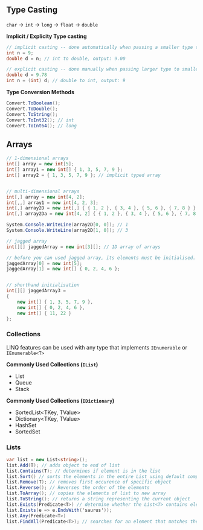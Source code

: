 ## Type Casting

`char` -> `int` -> `long` -> `float` -> `double`

**Implicit / Explicity Type casting**
```cs
// implicit casting -- done automatically when passing a smaller type to larger type
int n = 9;
double d = n; // int to double, output: 9.00

// explicit casting -- done manually when passing larger type to smaller type
double d = 9.78
int n = (int) d; // double to int, output: 9

```

**Type Conversion Methods**

```cs
Convert.ToBoolean();
Convert.ToDouble();
Convert.ToString();
Convert.ToInt32(); // int
Convert.ToInt64(); // long
```

## Arrays
```cs
// 1-dimensional arrays
int[] array = new int[5];
int[] array1 = new int[] { 1, 3, 5, 7, 9 };
int[] array2 = { 1, 3, 5, 7, 9 }; // implicit typed array


// multi-dimensional arrays
int[,] array = new int[4, 2];
int[,,] array1 = new int[4, 2, 3];
int[,] array2D = new int[,] { { 1, 2 }, { 3, 4 }, { 5, 6 }, { 7, 8 } };
int[,] array2Da = new int[4, 2] { { 1, 2 }, { 3, 4 }, { 5, 6 }, { 7, 8 } };

System.Console.WriteLine(array2D[0, 0]); // 1
System.Console.WriteLine(array2D[1, 0]); // 3

// jagged array
int[][] jaggedArray = new int[3][]; // 1D array of arrays

// before you can used jagged array, its elements must be initialised. 
jaggedArray[0] = new int[5];
jaggedArray[1] = new int[] { 0, 2, 4, 6 };


// shorthand initialisation
int[][] jaggedArray3 =
{
    new int[] { 1, 3, 5, 7, 9 },
    new int[] { 0, 2, 4, 6 },
    new int[] { 11, 22 }
};
```

### Collections

LINQ features can be used with any type that implements `IEnumerable` or `IEnumerable<T>`

**Commonly Used Collections (`IList`)**
- List<T>
- Queue<T>
- Stack<T>

**Commonly Used Collections (`IDictionary`)**
- SortedList<TKey, TValue>
- Dictionary<TKey, TValue>
- HashSet<T>
- SortedSet<T>

### Lists
```cs
var list = new List<string>();
list.Add(T); // adds object to end of list
list.Contains(T); // determines if element is in the list
list.Sort() // sorts the elements in the entire List using default comparer
list.Remove(T); // removes first occurence of specific object
list.Reverse(); // Reverses the order of the elements
list.ToArray(); // copies the elements of list to new array
list.ToString(); // returns a string representing the current object
list.Exists(Predicate<T>) // determine whether the List<T> contains elements that match the conditions of predicate
list.Exists(e => e.EndsWith('saurus'));
list.Any(Predicate<T>)
list.FindAll(Predicate<T>); // searches for an element that matches the conditions defined by specific predicate, returns first occurence
```
